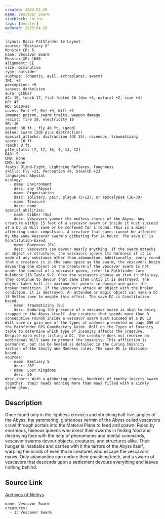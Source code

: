```yaml
---
created: 2023-04-28
name: Vescavor Swarm
statblock: inline
tags: [monster]
updated: 2023-04-28
---
```

```statblock
layout: Basic Pathfinder 1e Layout
source: "Bestiary 5"
Monster_CR: 5
name: Vescavor Swarm
Monster_XP: 1600
alignment: CE
size: Diminutive
type: outsider
subtype: (chaotic, evil, extraplanar, swarm)
INI: +3
perception: +9
senses: darkvision
aura: gibber
AC: 19, touch 17, flat-footed 16 (dex +3, natural +2, size +4)
HP: 47
HD: 5d10+20
saves: Fort +7, Ref +9, Will +2
immune: poison, swarm traits, weapon damage
resist: fire 10, electricity 10
SR: 16
speed: 30 ft., fly 40 ft. (good)
melee: swarm (2d6 plus distraction)
special_attacks: distraction (DC 15), ravenous, traumatizing
space: 10 ft.
reach: 0 ft.
pf1e_stats: [7, 17, 16, 4, 13, 12]
BAB: 5
CMB: None
CMD: None
feats: Blind-Fight, Lightning Reflexes, Toughness
skills: Fly +21, Perception +9, Stealth +23
languages: Abyssal
ecology:
  - name: Environment
    desc: any (Abyss)
  - name: Organisation
    desc: solitary, pair, plague (3-12), or apocalypse (16-30)
  - name: Treasure
    desc: none
special_abilities:
  - name: Gibber (Su)
    desc: Vescavors yammer the endless chorus of the Abyss. Any creature within 15 feet of a vescavor swarm or inside it must succeed at a DC 15 Will save or be confused for 1 round. This is a mind-affecting sonic compulsion. A creature that saves cannot be affected by the same vescavor swarm’s gibbering for 24 hours. The save DC is Constitution-based.
  - name: Ravenous (Ex)
    desc: Vescavors can devour nearly anything. If the swarm attacks an object or structure, the vescavors ignore its hardness if it is made of any substance other than adamantine. Additionally, every round that a creature is in the same space as the swarm, the vescavors begin devouring one object on the creature-if the vescavor swarm is not under the control of a vescavor queen, refer to Pathfinder Core Rulebook 216 Table 9-2. Once the vescavors choose an item in this way, they continue to devour that same item until it is destroyed. The object takes half its maximum hit points in damage and gains the broken condition. If the vescavors attack an object with the broken condition, it is destroyed. An attended or magic object can make a DC 15 Reflex save to negate this effect. The save DC is Constitution-based.
  - name: Traumatizing (Su)
    desc: Enduring the presence of a vescavor swarm is akin to being trapped in the Abyss itself. Any creature that spends more than 3 consecutive rounds inside a vescavor swarm must succeed at a DC 13 Will save or gain one of the types of madness presented on page 250 of the Pathfinder RPG GameMastery Guide. Roll on the Types of Insanity table to determine which type of insanity affects the creature. Despite each entry listing a DC, the creature does not receive an additional Will save to prevent the insanity. This affliction is permanent, but can be healed as detailed in the Curing Insanity section of the Sanity and Madness rules. The save DC is Charisma-based.
sources:
  - name: Bestiary 5
    desc: 267
  - name: Lost Kingdoms
    desc: 50
desc_short: With a gibbering chorus, hundreds of toothy insects swarm together, their heads nothing more than maws filled with a sickly green glow.
```
## Description
Once found only in the lightless crevices and shrieking half-live jungles of the Abyss, the yammering, gluttonous vermin of the Abyss called vescavors crawl through portals into the Material Plane to feed and spawn. Ruled by enormous, hideous queens who direct their swarms in finding food and destroying foes with the help of pheromones and mental commands, vescavor swarms devour objects, creatures, and structures alike. Their hunger is insatiable and carries with it the terrors of the Abyss itself, warping the minds of even those creatures who escape the vescavors’ maws. Only adamantine can endure their gnashing teeth, and a swarm of vescavors that descends upon a settlement devours everything and leaves nothing behind.
## Source Link
[Archives of Nethys](https://aonprd.com/MonsterDisplay.aspx?ItemName=Vescavor%20Swarm)
```encounter-table
name: Vescavor Swarm
creatures:
  - 1: Vescavor Swarm
```

